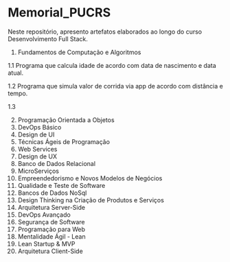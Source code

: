 # Memorial_PUCRS

Neste repositório, apresento artefatos elaborados ao longo do curso Desenvolvimento Full Stack.

1. Fundamentos de Computação e Algoritmos

  1.1 Programa que calcula idade de acordo com data de nascimento e data atual.

  1.2 Programa que simula valor de corrida via app de acordo com distância e tempo.

  1.3

2. Programação Orientada a Objetos
3. DevOps Básico
4. Design de UI
5. Técnicas Ágeis de Programação
6. Web Services
7. Design de UX
8. Banco de Dados Relacional
9. MicroServiços
10. Empreendedorismo e Novos Modelos de Negócios
11. Qualidade e Teste de Software
12. Bancos de Dados NoSql
13. Design Thinking na Criação de Produtos e Serviços
14. Arquitetura Server-Side
15. DevOps Avançado
16. Segurança de Software
17. Programação para Web
18. Mentalidade Ágil - Lean
19. Lean Startup & MVP
20. Arquitetura Client-Side